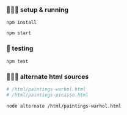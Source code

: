 ### 👨🏻‍💻 setup & running

```
npm install

npm start
```

### 🧪 testing

```
npm test
```

### 👨🏻‍🎨 alternate html sources

```bash
# /html/paintings-warhol.html
# /html/paintings-picasso.html

node alternate /html/paintings-warhol.html
```
